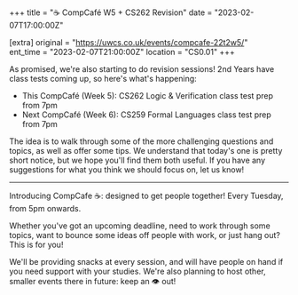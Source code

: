 +++
title = "☕ CompCafé W5 + CS262 Revision"
date = "2023-02-07T17:00:00Z"

[extra]
original = "https://uwcs.co.uk/events/compcafe-22t2w5/"    
ent_time = "2023-02-07T21:00:00Z"
location = "CS0.01"
+++

As promised, we're also starting to do revision sessions! 2nd Years have class tests coming up, so here's what's happening:

- This CompCafé (Week 5): CS262 Logic & Verification class test prep from 7pm
- Next CompCafé (Week 6): CS259 Formal Languages class test prep from 7pm

The idea is to walk through some of the more challenging questions and topics, as well as offer some tips. We understand that today's one is pretty short notice, but we hope you'll find them both useful. If you have any suggestions for what you think we should focus on, let us know!

 ---
 
Introducing CompCafe ☕: designed to get people together! Every Tuesday, from 5pm onwards.

Whether you've got an upcoming deadline, need to work through some topics, want to bounce some ideas off people with work, or just hang out? This is for you!

We'll be providing snacks at every session, and will have people on hand if you need support with your studies. We're also planning to host other, smaller events there in future: keep an 👁️ out!
